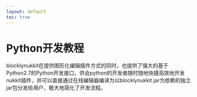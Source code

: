 ```yaml
---
layout: default
toc: true
---
```

# Python开发教程
blocklynukkit在提供图形化编辑插件方式的同时，也提供了强大的基于Python2.7的Python开发接口，供会python的开发者随时随地快捷高效地开发nukkit插件，并可以直接通过在线编辑器编译为以blocklynukkit.jar为依赖的独立jar包分发给用户，极大地简化了开发流程。